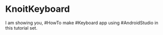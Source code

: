 # KnoitKeyboard
I am showing you, #HowTo make #Keyboard app using #AndroidStudio in this tutorial set.
